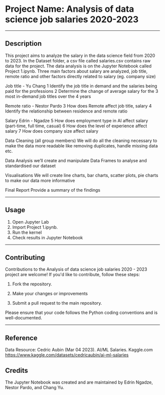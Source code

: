 # Project Name: Analysis of data science job salaries 2020-2023

---

## Description

This project aims to analyze the salary in the data science field from 2020 to 2023. In the Dataset folder, a csv file called salaries.csv contains raw data for the project. The data analysis is on the Jupyter Notebook called Project 1.ipynb. Three main factors about salary are analyzed, job title, remote ratio and other factors directly related to salary (eg. company size)

Job title - Yu Chang
1 Identify the job title in demand and the salaries being paid for the professions
2 Determine the change of average salary for the 3 most in-demand job titles over the 4 years

Remote ratio - Nestor Pardo
3 How does Remote affect job title, salary
4 Identify the relationship between residence and remote ratio

Salary Edrin - Ngadze
5 How does employment type in AI affect salary (part-time, full time, casual)
6 How does the level of experience affect salary
7 How does company size affect salary

Data Cleaning (all group members)
We will do all the cleaning necessary to make the data more readable like removing duplicates, handle missing data etc.

Data Analysis 
we’ll create and manipulate Data Frames to analyse and standardised our dataset

Visualisations
We will create line charts, bar charts, scatter plots, pie charts to make our 
data more informative

Final Report
Provide a summary of the findings

---

## Usage

1. Open Jupyter Lab
2. Import Project 1.ipynb.
3. Run the kernel
4. Check results in Jupyter Notebook
---

## Contributing

Contributions to the Analysis of data science job salaries 2020 - 2023 project are welcome! If you'd like to contribute, follow these steps:

1. Fork the repository.

2. Make your changes or improvements 

3. Submit a pull request to the main repository.

Please ensure that your code follows the Python coding conventions and is well-documented.


---
## Reference
Data Resource: Cedric Aubin (Mar 04 2023). AI/ML 
Salaries. Kaggle.com https://www.kaggle.com/datasets/cedricaubin/ai-ml-salaries

## Credits
The Jupyter Notebook was created and are maintained by Edrin Ngadze, Nestor Pardo, and Chang Yu.

